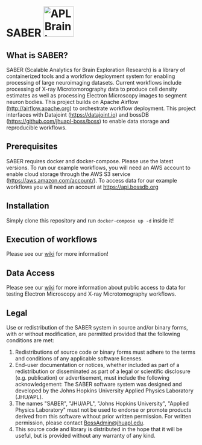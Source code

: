 

# SABER <img src="https://avatars2.githubusercontent.com/u/34253653?s=200&v=4" alt="APL Brain logo" width="80"/>

## What is SABER?
SABER (Scalable Analytics for Brain Exploration Research) is a library of containerized tools and a workflow deployment system for enabling processing of large neuroimaging datasets. Current workflows include processing of X-ray Microtomorography data to produce cell density estimates as well as processing Electron Microscopy images to segment neuron bodies. 
This project builds on Apache Airflow (http://airflow.apache.org) to orchestrate workflow deployment. This project interfaces with Datajoint (https://datajoint.io) and bossDB (https://github.com/jhuapl-boss/boss) to enable data storage and reproducible workflows. 

## Prerequisites
SABER requires docker and docker-compose. Please use the latest versions. To run our example workflows, you will need an AWS account to enable cloud storage through the AWS S3 service (https://aws.amazon.com/account/). To access data for our example workflows you will need an account at https://api.bossdb.org

## Installation
Simply clone this repository and run
`docker-compose up -d` inside it!

## Execution of workflows

Please see our [wiki](https://github.com/aplbrain/saber/wiki) for more information!

## Data Access

Please see our [wiki](https://github.com/aplbrain/saber/wiki/Data-Access) for more information about public access to data for testing Electron Microscopy and X-ray Microtomography workflows. 

## Legal

Use or redistribution of the SABER system in source and/or binary forms, with or without modification, are permitted provided that the following conditions are met:
 
1. Redistributions of source code or binary forms must adhere to the terms and conditions of any applicable software licenses.
2. End-user documentation or notices, whether included as part of a redistribution or disseminated as part of a legal or scientific disclosure (e.g. publication) or advertisement, must include the following acknowledgement:  The SABER software system was designed and developed by the Johns Hopkins University Applied Physics Laboratory (JHU/APL). 
3. The names "SABER", "JHU/APL", "Johns Hopkins University", "Applied Physics Laboratory" must not be used to endorse or promote products derived from this software without prior written permission. For written permission, please contact BossAdmin@jhuapl.edu.
4. This source code and library is distributed in the hope that it will be useful, but is provided without any warranty of any kind.
